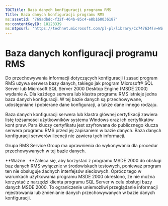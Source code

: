 ```yaml
---
TOCTitle: Baza danych konfiguracji programu RMS
Title: Baza danych konfiguracji programu RMS
ms:assetid: '769adbdc-f32f-464b-85c4-e8b160036187'
ms:contentKeyID: 18123339
ms:mtpsurl: 'https://technet.microsoft.com/pl-pl/library/Cc747634(v=WS.10)'
---
```


Baza danych konfiguracji programu RMS
=====================================

Do przechowywania informacji dotyczących konfiguracji i zasad program RMS używa serwera bazy danych, takiego jak program Microsoft® SQL Server lub Microsoft SQL Server 2000 Desktop Engine (MSDE 2000) wydanie A. Dla każdego serwera lub klastra programu RMS istnieje jedna baza danych konfiguracji. W tej bazie danych są przechowywane, udostępniane i pobierane dane konfiguracji, a także dane innego rodzaju.

Baza danych konfiguracji serwera lub klastra głównej certyfikacji zawiera listę tożsamości użytkowników systemu Windows oraz ich certyfikatów kont praw. Para kluczy certyfikatu jest szyfrowana do publicznego klucza serwera programu RMS przed jej zapisaniem w bazie danych. Baza danych konfiguracji serwerów licencji nie zawiera tych informacji.

Grupa RMS Service Group ma uprawnienia do wykonywania dla procedur przechowywanych w tej bazie danych.

**Ważne   **Zaleca się, aby korzystać z programu MSDE 2000 do obsługi baz danych RMS wyłącznie w środowiskach testowych, ponieważ program ten nie obsługuje żadnych interfejsów sieciowych. Oprócz tego w warunkach użytkowania programu MSDE 2000 określono, że nie można korzystać z narzędzi klienta programu SQL Server w celu obsługi bazy danych MSDE 2000. To ograniczenie uniemożliwi przeglądanie informacji rejestrowania lub zmienianie danych przechowywanych w bazie danych konfiguracji.
